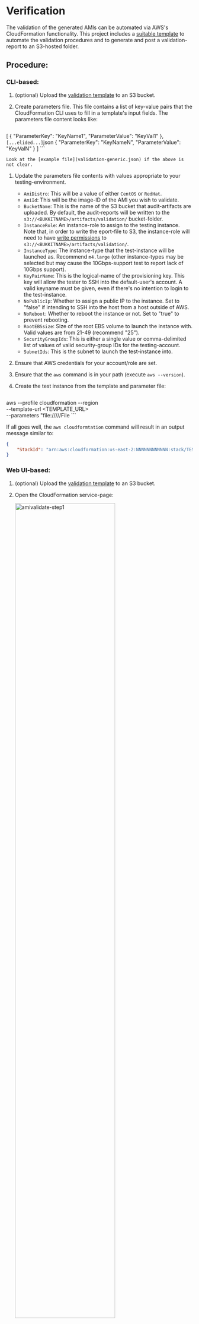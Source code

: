 # Verification

The validation of the generated AMIs can be automated via AWS's CloudFormation functionality. This project includes a [suitable template](ValidationLaunch_el7.tpl.json) to automate the validation procedures and to generate and post a validation-report to an S3-hosted folder.

## Procedure:

### CLI-based:

1. (optional) Upload the [validation template](ValidationLaunch_el7.tpl.json) to an S3 bucket.
1. Create parameters file. This file contains a list of key-value pairs that the CloudFormation CLI uses to fill in a template's input fields. The parameters file content looks like:

    ```json
[
  {
    "ParameterKey": "KeyName1",
    "ParameterValue": "KeyVal1"
  },
    ```
[...elided...]
    ```json
  {
    "ParameterKey": "KeyNameN",
    "ParameterValue": "KeyValN"
  }
]
    ```

    Look at the [example file](validation-generic.json) if the above is not clear.

1. Update the parameters file contents with values appropriate to your testing-environment.

    - `AmiDistro`: This will be a value of either `CentOS` or `RedHat`.
    - `AmiId`: This will be the image-ID of the AMI you wish to validate.
    - `BucketName`: This is the name of the S3 bucket that audit-artifacts are uploaded. By default, the audit-reports will be written to the `s3://<BUKKITNAME>/artifacts/validation/` bucket-folder.
    - `InstanceRole`: An instance-role to assign to the testing instance. Note that, in order to write the eport-file to S3, the instance-role will need to have [write permissions](README_validation-IAM_Rules.md) to `s3://<BUKKITNAME>/artifacts/validation/`.
    - `InstanceType`: The instance-type that the test-instance will be launched as. Recommend `m4.large` (other instance-types may be selected but may cause the 10Gbps-support test to report lack of 10Gbps support).
    - `KeyPairName`: This is the logical-name of the provisioning key. This key will allow the tester to SSH into the default-user's account. A valid keyname must be given, even if there's no intention to login to the test-instance.
    - `NoPublicIp`: Whether to assign a public IP to the instance. Set to "false" if intending to SSH into the host from a host outside of AWS.
    - `NoReboot`: Whether to reboot the instance or not. Set to "true" to prevent rebooting.
    - `RootEBSsize`: Size of the root EBS volume to launch the instance with. Valid values are from 21-49 (recommend "25").
    - `SecurityGroupIds`: This is either a single value or comma-delimited list of values of valid security-group IDs for the testing-account.
    - `SubnetIds`: This is the subnet to launch the test-instance into.

1. Ensure that AWS credentials for your account/role are set.
1. Ensure that the `aws` command is in your path (execute `aws --version`).
1. Create the test instance from the template and parameter file:

    ```bash
aws --profile <PROFILE> cloudformation --region <REGION> \
   --template-url <TEMPLATE_URL> \
   --parameters "file://<PATH>/<to>/<PARAM>/File
    ```

If all goes well, the `aws cloudformtation` command will result in an output message similar to:

```json
{
    "StackId": "arn:aws:cloudformation:us-east-2:NNNNNNNNNNNN:stack/TEST-STDIN/1db002e4-d0dd-1e61-ba4b-05052c82a405"
}
```

### Web UI-based:

1. (optional) Upload the [validation template](ValidationLaunch_el7.tpl.json) to an S3 bucket.
1. Open the CloudFormation service-page:

    <img src="https://cloud.githubusercontent.com/assets/7087031/22160753/0d691844-df15-11e6-92be-37222f280101.png" alt="amivalidate-step1" width="75%" height="75%">

    Then click on the "Create" button.

1. Place the URL to the template in the `Specify an Amazon S3 template URL` box.

    <img src="https://cloud.githubusercontent.com/assets/7087031/22160754/0d6a9b1a-df15-11e6-90fd-594cdaa7a91e.png" alt="amivalidate-step2" width="75%" height="75%">

    Then click on the "Next" button.

1. On the `Specify Details` page:

    <img src="https://cloud.githubusercontent.com/assets/7087031/22161151/295de7da-df17-11e6-9a7a-b55a85777473.png" alt="amivalidate-step3" width="75%" height="75%">

    Ensure that each box contains valid values. Then click on the "Next" button.

1. On the `Options` page:

    <img src="https://cloud.githubusercontent.com/assets/7087031/22160758/0d722e52-df15-11e6-849e-d2633e70b5ff.png" alt="amivalidate-step4" width="75%" height="75%">

   (Optional) Check the `No` radio-box in the `Rollback on failure` section. Doing this should allow you to investigate what went wrong in the instance should the stack-creation fail.

    Then click on the "Next" button.

1. Verify that the data on the `Review` page looks correct:

    <img src="https://cloud.githubusercontent.com/assets/7087031/22160756/0d6c3b0a-df15-11e6-8766-204d2e215a42.png" alt="amivalidate-step5" width="75%" height="75%">

    Then click on the "Next" button. This will cause CloudFormation to attempt assemble your AMI-validation stack.

1. Once CloudFormation kicks off the stack-assembly process, the Web UI will return to the `Stacks` page:

    <img src="https://cloud.githubusercontent.com/assets/7087031/22160757/0d6dd6b8-df15-11e6-8777-c1120c846c02.png" alt="amivalidate-step6" width="75%" height="75%">

    The new stack should show up in either a `CREATE_IN_PROCESS` or `CREATE_COMPLETE` stage.

    Note: If the page renders and your stack does not appear, hit the page-refresh button. 

1. Click on the stack-name if you want to see the details of the stack-creation process:

    <img src="https://cloud.githubusercontent.com/assets/7087031/22160755/0d6c1e5e-df15-11e6-8778-d05fec1ec3ba.png" alt="amivalidate-step7" width="75%" height="75%">

## Results
Allow 3-5 minutes to pass after receiving the StackId (if using the CLI method) or the Web UI shows the stack in `CREATE_COMPLETE` state. Look in `s3://<BUCKET_NAME>/artifacts/validation/` for a new audit file. The audit-file will take a name similar to: `audit_<AMI_ID>-<YYYYMmmDD>.txt` (where `AMI_ID` is the ID of the AMI that was validated and `YYYMmmDD` will be something like `2017Jan11`). The file's contents will be similar to:

```
Check 10Gbps support: Found 10Gbps support
==========
Check EBS-resizing: Root EBS was resized
==========
Check for AWS packages:
   aws-apitools-cfn-1.0.12-1.0.el7.noarch
   aws-apitools-as-1.0.61.6-1.0.el7.noarch
   aws-amitools-ec2-1.5.9-0.0.el7.noarch
   aws-apitools-mon-1.0.20.0-1.0.el7.noarch
   aws-scripts-ses-2014.05.14-1.2.el7.noarch
   aws-apitools-iam-1.5.0-1.2.el7.noarch
   aws-apitools-ec2-1.7.3.0-1.0.el7.noarch
   aws-cfn-bootstrap-1.4-15.9.el7.noarch
   aws-apitools-common-1.1.0-1.9.el7.noarch
   aws-apitools-rds-1.19.002-1.0.el7.noarch
   aws-apitools-elb-1.0.35.0-1.0.el7.noarch
==========
Check AWS CLI version:
   aws-cli/1.11.58 Python/2.7.5 Linux/3.10.0-514.10.2.el7.x86_64 botocore/1.5.21
==========
Check RPM repo-access:
repo id                       repo name                           status
C7.0.1406-base/x86_64         CentOS-7.0.1406 - Base              disabled
C7.0.1406-centosplus/x86_64   CentOS-7.0.1406 - CentOSPlus        disabled
C7.0.1406-extras/x86_64       CentOS-7.0.1406 - Extras            disabled
C7.0.1406-fasttrack/x86_64    CentOS-7.0.1406 - CentOSPlus        disabled
C7.0.1406-updates/x86_64      CentOS-7.0.1406 - Updates           disabled
C7.1.1503-base/x86_64         CentOS-7.1.1503 - Base              disabled
C7.1.1503-centosplus/x86_64   CentOS-7.1.1503 - CentOSPlus        disabled
C7.1.1503-extras/x86_64       CentOS-7.1.1503 - Extras            disabled
C7.1.1503-fasttrack/x86_64    CentOS-7.1.1503 - CentOSPlus        disabled
C7.1.1503-updates/x86_64      CentOS-7.1.1503 - Updates           disabled
C7.2.1511-base/x86_64         CentOS-7.2.1511 - Base              disabled
C7.2.1511-centosplus/x86_64   CentOS-7.2.1511 - CentOSPlus        disabled
C7.2.1511-extras/x86_64       CentOS-7.2.1511 - Extras            disabled
C7.2.1511-fasttrack/x86_64    CentOS-7.2.1511 - CentOSPlus        disabled
C7.2.1511-updates/x86_64      CentOS-7.2.1511 - Updates           disabled
base/7/x86_64                 CentOS-7 - Base                     enabled: 9,363
base-debuginfo/x86_64         CentOS-7 - Debuginfo                disabled
base-source/7                 CentOS-7 - Base Sources             disabled
c7-media                      CentOS-7 - Media                    disabled
centosplus/7/x86_64           CentOS-7 - Plus                     disabled
centosplus-source/7           CentOS-7 - Plus Sources             disabled
cr/7/x86_64                   CentOS-7 - cr                       disabled
epel/x86_64                   Extra Packages for Enterprise Linux disabled
epel-debuginfo/x86_64         Extra Packages for Enterprise Linux disabled
epel-source/x86_64            Extra Packages for Enterprise Linux disabled
epel-testing/x86_64           Extra Packages for Enterprise Linux disabled
epel-testing-debuginfo/x86_64 Extra Packages for Enterprise Linux disabled
epel-testing-source/x86_64    Extra Packages for Enterprise Linux disabled
extras/7/x86_64               CentOS-7 - Extras                   enabled:   311
extras-source/7               CentOS-7 - Extras Sources           disabled
fasttrack/7/x86_64            CentOS-7 - fasttrack                disabled
updates/7/x86_64              CentOS-7 - Updates                  enabled: 1,107
updates-source/7              CentOS-7 - Updates Sources          disabled
repolist: 10,781
==========
Active swap device(s): 
   /dev/dm-1
==========
Mounted partition for /boot was found
==========
/tmp is mounted from tmpfs
==========
Check booted kernel: 
   Name        : kernel
   Version     : 3.10.0
   Release     : 514.10.2.el7
   Architecture: x86_64
   Install Date: Wed 08 Mar 2017 05:39:07 PM UTC
   Group       : System Environment/Kernel
   Size        : 154822974
   License     : GPLv2
   Signature   : RSA/SHA256, Fri 03 Mar 2017 11:37:02 AM UTC, Key ID 24c6a8a7f4a80eb5
   Source RPM  : kernel-3.10.0-514.10.2.el7.src.rpm
   Build Date  : Fri 03 Mar 2017 12:55:11 AM UTC
   Build Host  : kbuilder.dev.centos.org
   Relocations : (not relocatable)
   Packager    : CentOS BuildSystem <http://bugs.centos.org>
   Vendor      : CentOS
   URL         : http://www.kernel.org/
   Summary     : The Linux kernel
   Description :
   The kernel package contains the Linux kernel (vmlinuz), the core of any
   Linux operating system.  The kernel handles the basic functions
   of the operating system: memory allocation, process allocation, device
   input and output, etc.
==========
Check SELinux mode: Enforcing
==========
Check FIPS mode: Enabled
==========
Check Xen root-dev mapping: enabled
```
